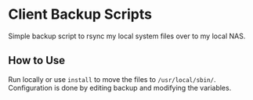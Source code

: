 # Client Backup Scripts

Simple backup script to rsync my local system files over to my local NAS. 

## How to Use

Run locally or use `install` to move the files to `/usr/local/sbin/`. Configuration is done by editing backup and modifying the variables.
